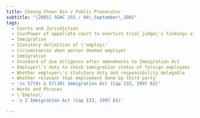 ```yaml
---
title: Cheong Choon Bin v Public Prosecutor
subtitle: "[2001] SGHC 255 / 04\_September\_2001"
tags:
  - Courts and Jurisdiction
  - CourPower of appellate court to overturn trial judge\'s findings of fact
  - Immigration
  - Statutory definition of \'employ\'
  - Circumstances when person deemed employer
  - Immigration
  - Standard of due diligence after amendments to Immigration Act
  - Employer\'s duty to check immigration status of foreign employees
  - Whether employer\'s statutory duty and responsibility delegable
  - Whether relevant that employment done by third party
  - 'ss 57(9) & 57(10) Immigration Act (Cap 133, 1997 Ed)'
  - Words and Phrases
  - \'Employ\'
  - 's 2 Immigration Act (Cap 133, 1997 Ed)'

---
```


